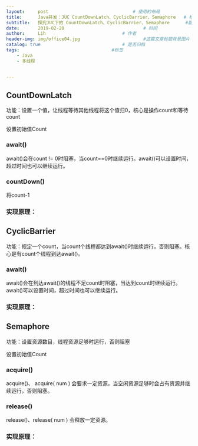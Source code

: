 ```yaml
---
layout:     post   				        		# 使用的布局
title:      Java并发：JUC CountDownLatch、CyclicBarrier、Semaphore	# 标题 
subtitle:   探究JUC下的 CountDownLatch、CyclicBarrier、Semaphore 		#副标题
date:       2019-02-20 				      			# 时间
author:     Lih 							# 作者
header-img: img/office04.jpg 						#这篇文章标题背景图片
catalog: true 								# 是否归档
tags:									#标签
    - Java
    - 多线程


---
```


## CountDownLatch

功能：设置一个值，让线程等待其他线程将这个值归0，核心是操作count和等待count

设置初始值Count

### await()

await()会在count != 0时阻塞，当count==0时继续运行。await()可以设置时间，超过时间也可以继续运行。

### countDown()

将count-1

### 实现原理：



## CyclicBarrier

功能：规定一个count，当count个线程都达到await()时继续运行，否则阻塞。核心是有count个线程到达await()。

### await()

await()会在到达await()的线程不足count时阻塞，当达到count时继续运行。await()可以设置时间，超过时间也可以继续运行。

### 实现原理：



## Semaphore

功能：设置资源数目，线程资源足够时运行，否则阻塞

设置初始值Count

###  acquire()

 acquire()、 acquire( num ) 会要求一定资源，当空闲资源足够时会占有资源并继续运行，否则阻塞。

### release()

release()、release( num ) 会释放一定资源。

### 实现原理：